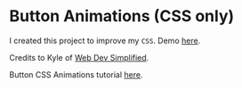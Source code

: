 # Button Animations (CSS only)

I created this project to improve my `CSS`. Demo [here](https://davinaleong.github.io/proj-button-animations/).

Credits to Kyle of [Web Dev Simplified](https://www.youtube.com/channel/UCFbNIlppjAuEX4znoulh0Cw).

Button CSS Animations tutorial [here](https://www.youtube.com/watch?v=cH0TC9gWiAg).
